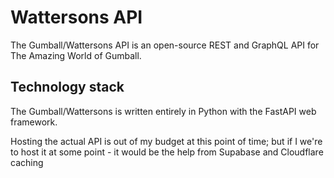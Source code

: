 # Wattersons API

The Gumball/Wattersons API is an open-source REST and GraphQL API for 
The Amazing World of Gumball.



## Technology stack

The Gumball/Wattersons is written entirely in Python with the FastAPI web
framework.

Hosting the actual API is out of my budget at this point of time; but if I
we're to host it at some point - it would be the help from Supabase and 
Cloudflare caching
